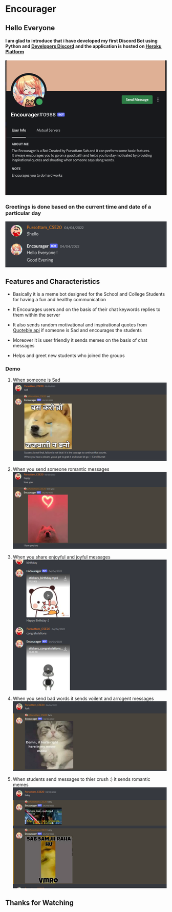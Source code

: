 # Encourager
## Hello Everyone

#### I am glad to introduce that i have developed my first Discord Bot using Python and [Developers Discord]('https://discord.com/developers/docs/intro') and the application is hosted on [Heroku Platform](https://dashboard.heroku.com/login) 

![img](images/firstPage.png)

### Greetings is done based on the current time and date of a particular day 
![img](images/chat4.png)
## Features and Characteristics
* Basically it is a meme bot designed for the School and College Students for having a fun and healthy communication

* It Encourages users and on the basis of their chat keywords replies to them within the server 

* It also sends random motivational and inspirational quotes  from  [Quoteble api](https://github.com/lukePeavey/quotable) if someone is Sad and encourages the students

* Moreover it is user friendly it sends memes on the basis of chat messages 

* Helps and greet new students who joined the groups 

### Demo 

1. When someone is Sad 
![images](images/chat2.png)

2. When you send someone romantic messages 
![images](images/chat1.png)

3. When you share enjoyful and joyful messages
![images](images/chat7.png)

4. When you send bad words it sends voilent and arrogent messages
![images](images/chat6.png)

5. When students send messages to thier crush :) it sends romantic memes
![images](images/chat3.png)

## Thanks for  Watching 
